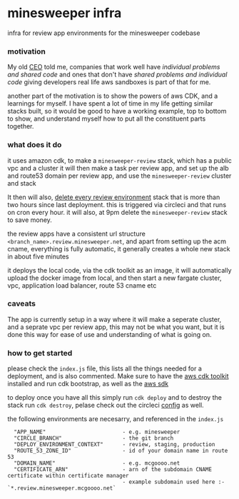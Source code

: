 # minesweeper infra

infra for review app environments for the minesweeper codebase

### motivation

My old [CEO](https://twitter.com/cameronp) told me, companies that work well have _individual problems and shared code_ and ones that don't have _shared problems and individual code_ giving developers real life aws sandboxes is part of that for me.

another part of the motivation is to show the powers of aws CDK, and a learnings for myself. I have spent a lot of time in my life getting similar stacks built, so it would be good to have a working example, top to bottom to show, and understand myself how to put all the constituent parts together.

### what does it do

it uses amazon cdk, to make a `minesweeper-review` stack, which has a public vpc and a cluster
it will then make a task per review app, and set up the alb and route53 domain per review app, and use the `minesweeper-review` cluster and stack

It then will also, [delete every review environment](https://github.com/mcgoooo/mine-sweeper/blob/a1521834c5608475d7d85305c0ff8c0581d80659/.circleci/config.yml#L72) stack that is more than two hours since last deployment. this is triggered via circleci and that runs on cron every hour. it will also, at 9pm delete the `minesweeper-review` stack to save money.

the review apps have a consistent url structure `<branch_name>.review.minesweeper.net`, and apart from setting up the acm cname, everything is fully automatic, it generally creates a whole new stack in about five minutes

it deploys the local code, via the cdk toolkit as an image, it will automatically upload the docker image from local, and then start a new fargate cluster, vpc, application load balancer, route 53 cname etc

### caveats

The app is currently setup in a way where it will make a seperate cluster, and a seprate vpc per review app, this may not be what you want, but it is done this way for ease of use and understanding of what is going on.

### how to get started

please check the `index.js` file, this lists all the things needed for a deployment, and is also commented. Make sure to have the [aws cdk toolkit](https://github.com/aws/aws-cdk) installed and run cdk bootstrap, as well as the [aws sdk](https://aws.amazon.com/sdk-for-javascript/)

to deploy once you have all this simply run `cdk deploy` and to destroy the stack run `cdk destroy`, pelase check out the circleci [config](https://github.com/mcgoooo/mine-sweeper/blob/master/.circleci/config.yml) as well.

the following environments are necesarry, and referenced in the `index.js`

```
  "APP_NAME"                        - e.g. minesweeper
  "CIRCLE_BRANCH"                   - the git branch
  "DEPLOY_ENVIRONMENT_CONTEXT"      - review, staging, production
  "ROUTE_53_ZONE_ID"                - id of your domain name in route 53
  "DOMAIN_NAME"                     - e.g. mcgoooo.net
  "CERTIFICATE_ARN"                 - arn of the subdomain CNAME certificate within certificate manager
                                    - example subdomain used here :- `*.review.minesweeper.mcgoooo.net`
```

